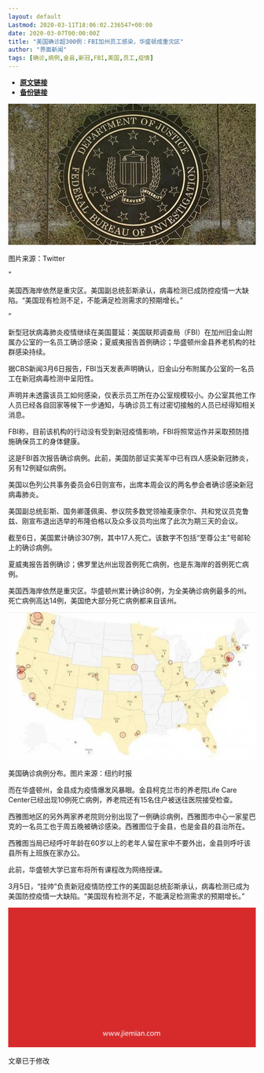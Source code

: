 ```yaml
---
layout: default
Lastmod: 2020-03-11T18:06:02.236547+00:00
date: 2020-03-07T00:00:00Z
title: "美国确诊超300例：FBI加州员工感染，华盛顿成重灾区"
author: "界面新闻"
tags: [确诊,病例,金县,新冠,FBI,美国,员工,疫情]
---
```


* [**原文链接**](https://mp.weixin.qq.com/s/eUOJ2Kixl8FkNAUVdkZpOg)
* [**备份链接**](http://archive.today/oXrQC)


![](/images/post/7802239446a29980c4b3da09deb265e5.jpg)

图片来源：Twitter

“

  

美国西海岸依然是重灾区。美国副总统彭斯承认，病毒检测已成防控疫情一大缺陷。“美国现有检测不足，不能满足检测需求的预期增长。”

  

”

新型冠状病毒肺炎疫情继续在美国蔓延：美国联邦调查局（FBI）在加州旧金山附属办公室的一名员工确诊感染；夏威夷报告首例确诊；华盛顿州金县养老机构的社群感染持续。  

据CBS新闻3月6日报告，FBI当天发表声明确认，旧金山分布附属办公室的一名员工在新冠病毒检测中呈阳性。

声明并未透露该员工如何感染，仅表示员工所在办公室规模较小。办公室其他工作人员已经各自回家等候下一步通知，与确诊员工有过密切接触的人员已经得知相关消息。

FBI称，目前该机构的行动没有受到新冠疫情影响，FBI将照常运作并采取预防措施确保员工的身体健康。

这是FBI首次报告确诊病例。此前，美国防部证实美军中已有四人感染新冠肺炎，另有12例疑似病例。

美国以色列公共事务委员会6日则宣布，出席本周会议的两名参会者确诊感染新冠病毒肺炎。

美国副总统彭斯、国务卿蓬佩奥、参议院多数党领袖麦康奈尔、共和党议员克鲁兹、刚宣布退出选举的布隆伯格以及众多议员均出席了此次为期三天的会议。

截至6日，美国累计确诊307例，其中17人死亡。该数字不包括“至尊公主”号邮轮上的确诊病例。

夏威夷报告首例确诊；佛罗里达州出现首例死亡病例，也是东海岸的首例死亡病例。

美国西海岸依然是重灾区。华盛顿州累计确诊80例，为全美确诊病例最多的州。死亡病例高达14例，美国绝大部分死亡病例都来自该州。

![](/images/post/947677b3149b9476c330d489e5fc5df5.jpg)

美国确诊病例分布。图片来源：纽约时报

而在华盛顿州，金县成为疫情爆发风暴眼。金县柯克兰市的养老院Life Care Center已经出现10例死亡病例，养老院还有15名住户被送往医院接受检查。

西雅图地区的另外两家养老院则分别出现了一例确诊病例，西雅图市中心一家星巴克的一名员工也于周五晚被确诊感染。西雅图位于金县，也是金县的县治所在。

西雅图当局已经呼吁年龄在60岁以上的老年人留在家中不要外出，金县则呼吁该县所有上班族在家办公。

此前，华盛顿大学已宣布将所有课程改为网络授课。

3月5日，“挂帅”负责新冠疫情防控工作的美国副总统彭斯承认，病毒检测已成为美国防控疫情一大缺陷。“美国现有检测不足，不能满足检测需求的预期增长。”

![](/images/post/3ef9527fd7edfb43b0c70486c7a956af.jpg)

文章已于修改

